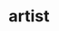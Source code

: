 ---
layout: smileys&emotion
title: artist
emoji: artist
permalink: 🧑‍🎨.html
image: assets/img/3moji/artist.png
---